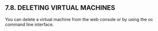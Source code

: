 ## 7.8. DELETING VIRTUAL MACHINES

You can delete a virtual machine from the web console or by using the oc command line interface.

